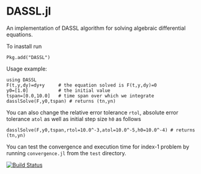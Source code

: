 DASSL.jl
========

An implementation of DASSL algorithm for solving algebraic differential equations.

To inastall run

```
Pkg.add("DASSL")
```

Usage example:

```
using DASSL
F(t,y,dy)=dy+y     # the equation solved is F(t,y,dy)=0
y0=[1.0]           # the initial value
tspan=[0.0,10.0]   # time span over which we integrate
dasslSolve(F,y0,tspan) # returns (tn,yn)
```

You can also change the relative error tolerance `rtol`, absolute
error tolerance `atol` as well as initial step size `h0` as follows

```
dasslSolve(F,y0,tspan,rtol=10.0^-3,atol=10.0^-5,h0=10.0^-4) # returns (tn,yn)
```

You can test the convergence and execution time for index-1 problem by
running `convergence.jl` from the `test` directory.

[![Build Status](https://travis-ci.org/pwl/DASSL.jl.png)](https://travis-ci.org/pwl/DASSL.jl)
